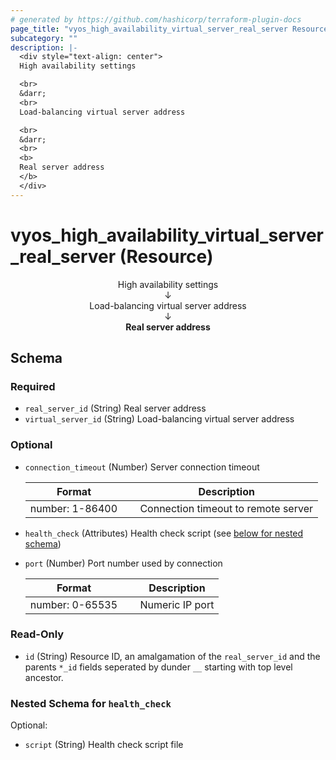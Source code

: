 ```yaml
---
# generated by https://github.com/hashicorp/terraform-plugin-docs
page_title: "vyos_high_availability_virtual_server_real_server Resource - vyos"
subcategory: ""
description: |-
  <div style="text-align: center">
  High availability settings

  <br>
  &darr;
  <br>
  Load-balancing virtual server address

  <br>
  &darr;
  <br>
  <b>
  Real server address
  </b>
  </div>
---
```


# vyos_high_availability_virtual_server_real_server (Resource)

<div style="text-align: center">
High availability settings

<br>
&darr;
<br>
Load-balancing virtual server address

<br>
&darr;
<br>
<b>
Real server address
</b>
</div>



<!-- schema generated by tfplugindocs -->
## Schema

### Required

- `real_server_id` (String) Real server address
- `virtual_server_id` (String) Load-balancing virtual server address

### Optional

- `connection_timeout` (Number) Server connection timeout

    |  Format &emsp; | Description  |
    |----------|---------------|
    |  number: 1-86400  &emsp; |  Connection timeout to remote server  |
- `health_check` (Attributes) Health check script (see [below for nested schema](#nestedatt--health_check))
- `port` (Number) Port number used by connection

    |  Format &emsp; | Description  |
    |----------|---------------|
    |  number: 0-65535  &emsp; |  Numeric IP port  |

### Read-Only

- `id` (String) Resource ID, an amalgamation of the `real_server_id` and the parents `*_id` fields seperated by dunder `__` starting with top level ancestor.

<a id="nestedatt--health_check"></a>
### Nested Schema for `health_check`

Optional:

- `script` (String) Health check script file
